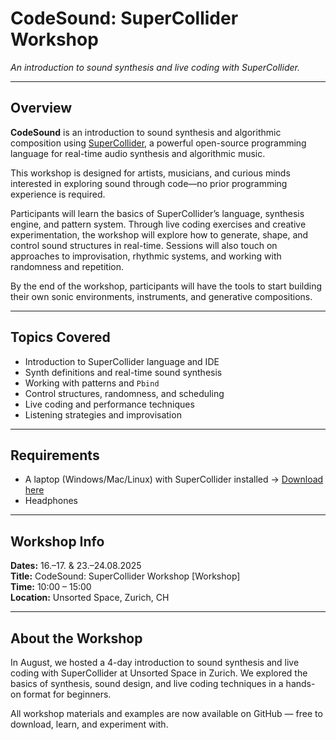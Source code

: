 # CodeSound: SuperCollider Workshop

*An introduction to sound synthesis and live coding with SuperCollider.*

---

## Overview  

**CodeSound** is an introduction to sound synthesis and algorithmic composition using [SuperCollider](https://supercollider.github.io/), a powerful open-source programming language for real-time audio synthesis and algorithmic music.  

This workshop is designed for artists, musicians, and curious minds interested in exploring sound through code—no prior programming experience is required.  

Participants will learn the basics of SuperCollider’s language, synthesis engine, and pattern system. Through live coding exercises and creative experimentation, the workshop will explore how to generate, shape, and control sound structures in real-time. Sessions will also touch on approaches to improvisation, rhythmic systems, and working with randomness and repetition.  

By the end of the workshop, participants will have the tools to start building their own sonic environments, instruments, and generative compositions.  

---

## Topics Covered  

- Introduction to SuperCollider language and IDE  
- Synth definitions and real-time sound synthesis  
- Working with patterns and `Pbind`  
- Control structures, randomness, and scheduling  
- Live coding and performance techniques  
- Listening strategies and improvisation  

---

## Requirements  

- A laptop (Windows/Mac/Linux) with SuperCollider installed → [Download here](https://supercollider.github.io/download)  
- Headphones  

---

## Workshop Info  

**Dates:** 16.–17. & 23.–24.08.2025  
**Title:** CodeSound: SuperCollider Workshop [Workshop]  
**Time:** 10:00 – 15:00  
**Location:** Unsorted Space, Zurich, CH  

---

## About the Workshop  

In August, we hosted a 4-day introduction to sound synthesis and live coding with SuperCollider at Unsorted Space in Zurich. We explored the basics of synthesis, sound design, and live coding techniques in a hands-on format for beginners.  

All workshop materials and examples are now available on GitHub — free to download, learn, and experiment with.  
